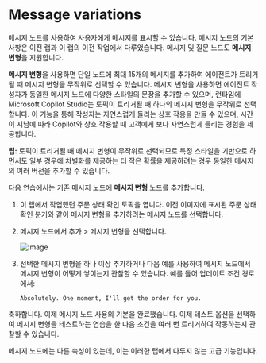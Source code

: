 # Message variations


메시지 노드를 사용하여 사용자에게 메시지를 표시할 수 있습니다. 메시지 노드의 기본 사항은 이전 랩과 이 랩의 이전 작업에서 다루었습니다. 메시지 및 질문 노드도 **메시지 변형**을 지원합니다.

**메시지 변형**을 사용하면 단일 노드에 최대 15개의 메시지를 추가하여 에이전트가 트리거될 때 메시지 변형을 무작위로 선택할 수 있습니다. 메시지 변형을 사용하면 에이전트 작성자가 동일한 메시지 노드에 다양한 스타일의 문장을 추가할 수 있으며, 런타임에 Microsoft Copilot Studio는 토픽이 트리거될 때 하나의 메시지 변형을 무작위로 선택합니다. 이 기능을 통해 작성자는 자연스럽게 들리는 상호 작용을 만들 수 있으며, 시간이 지남에 따라 Copilot와 상호 작용할 때 고객에게 보다 자연스럽게 들리는 경험을 제공합니다.

**팁:** 토픽이 트리거될 때 메시지 변형이 무작위로 선택되므로 특정 스타일을 기반으로 하면서도 일부 경우에 차별화를 제공하는 더 작은 확률을 제공하려는 경우 동일한 메시지의 여러 버전을 추가할 수 있습니다.

다음 연습에서는 기존 메시지 노드에 **메시지 변형** 노드를 추가합니다.

1. 이 랩에서 작업했던 주문 상태 확인 토픽을 엽니다. 이전 이미지에 표시된 주문 상태 확인 분기와 같이 메시지 변형을 추가하려는 메시지 노드를 선택합니다.

2. 메시지 노드에서 추가 > 메시지 변형을 선택합니다.


   ![image](https://github.com/user-attachments/assets/0d102622-1025-4132-bd1e-b8926a69097c)

4. 선택한 메시지 변형을 하나 이상 추가하거나 다음 예를 사용하여 메시지 노드에서 메시지 변형이 어떻게 쌓이는지 관찰할 수 있습니다. 예를 들어 업데이트 조건 경로에서:

   ```
   Absolutely. One moment, I'll get the order for you.
   ```

축하합니다. 이제 메시지 노드 사용의 기본을 완료했습니다. 이제 테스트 옵션을 선택하여 메시지 변형을 테스트하는 연습을 한 다음 조건을 여러 번 트리거하여 작동하는지 관찰할 수 있습니다.

메시지 노드에는 다른 속성이 있는데, 이는 이러한 랩에서 다루지 않는 고급 기능입니다.


















